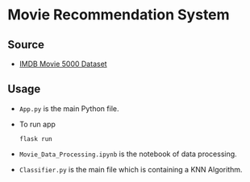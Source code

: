 # Movie Recommendation System

## Source
- [IMDB Movie 5000 Dataset](https://www.kaggle.com/carolzhangdc/imdb-5000-movie-dataset)

## Usage

- `App.py` is the main Python file.

- To run app
  ```
  flask run
  ```
- `Movie_Data_Processing.ipynb` is the notebook of data processing.
- `Classifier.py` is the main file which is containing a KNN Algorithm.
